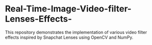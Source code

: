 # Real-Time-Image-Video-filter-Lenses-Effects-
This repository demonstrates the implementation of various video filter effects inspired by Snapchat Lenses using OpenCV and NumPy.
